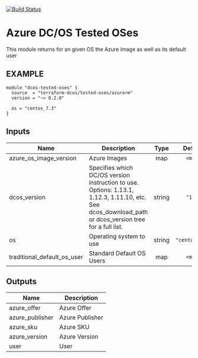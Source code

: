 [![Build Status](https://jenkins-terraform.mesosphere.com/service/dcos-terraform-jenkins/buildStatus/icon?job=dcos-terraform%2Fterraform-azurerm-tested-oses%2Fsupport%252F0.2.x)](https://jenkins-terraform.mesosphere.com/service/dcos-terraform-jenkins/job/dcos-terraform/job/terraform-azurerm-tested-oses/job/support%252F0.2.x/)

Azure DC/OS Tested OSes
==========
This module returns for an given OS the Azure Image as well as its default user

EXAMPLE
-------

```hcl
module "dcos-tested-oses" {
  source  = "terraform-dcos/tested-oses/azurerm"
  version = "~> 0.2.0"

  os = "centos_7.3"
}
```

## Inputs

| Name | Description | Type | Default | Required |
|------|-------------|:----:|:-----:|:-----:|
| azure\_os\_image\_version | Azure Images | map | `<map>` | no |
| dcos\_version | Specifies which DC/OS version instruction to use. Options: 1.13.1, 1.12.3, 1.11.10, etc. See dcos_download_path or dcos_version tree for a full list. | string | `"1.7"` | no |
| os | Operating system to use | string | `"centos_7.3"` | no |
| traditional\_default\_os\_user | Standard Default OS Users | map | `<map>` | no |

## Outputs

| Name | Description |
|------|-------------|
| azure\_offer | Azure Offer |
| azure\_publisher | Azure Publisher |
| azure\_sku | Azure SKU |
| azure\_version | Azure Version |
| user | User |

